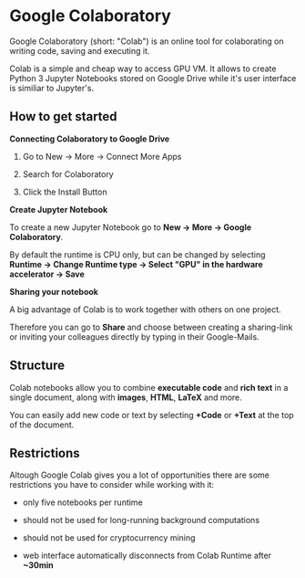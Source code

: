 ﻿
# Google Colaboratory
Google Colaboratory (short: "Colab") is an online tool for colaborating on writing code, saving and executing it.

Colab is a simple and cheap way to access GPU VM. It allows to create Python 3 Jupyter Notebooks stored on Google Drive while it's user interface is similiar to Jupyter's.

## How to get started

**Connecting Colaboratory to Google Drive**

1. Go to New -> More -> Connect More Apps

2. Search for Colaboratory

3. Click the Install Button

  

**Create Jupyter Notebook**

To create a new Jupyter Notebook go to **New -> More -> Google Colaboratory**.

By default the runtime is CPU only, but can be changed by selecting
**Runtime -> Change Runtime type -> Select "GPU" in the hardware accelerator -> Save**

  

**Sharing your notebook**

A big advantage of Colab is to work together with others on one project.

Therefore you can go to <i class="icon-file"></i> **Share** and choose between creating a sharing-link or inviting your colleagues directly by typing in their Google-Mails.

## Structure

Colab notebooks allow you to combine **executable code** and **rich text** in a single document, along with **images**, **HTML**, **LaTeX** and more.

You can easily add new code or text by selecting **+Code** or **+Text** at the top of the document.

## Restrictions

Altough Google Colab gives you a lot of opportunities there are some restrictions you have to consider while working with it:

- only five notebooks per runtime

- should not be used for long-running background computations

- should not be used for cryptocurrency mining

- web interface automatically disconnects from Colab Runtime after **~30min**
